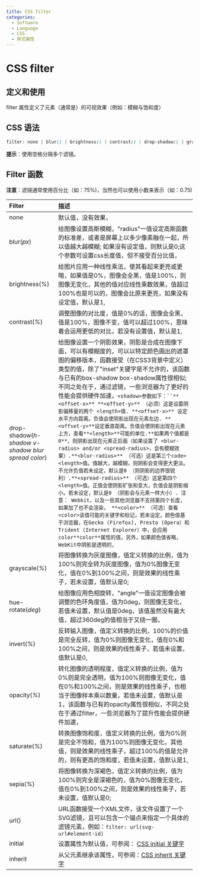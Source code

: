 ```yaml
---
title: CSS filter
categories:
  - Software
  - Language
  - CSS
  - 样式属性
---
```

# CSS filter

## 定义和使用

filter 属性定义了元素（通常是<img>）的可视效果（例如：模糊与饱和度）

## CSS 语法

```css
filter: none | blur() | brightness() | contrast() | drop-shadow() | grayscale() | hue-rotate() | invert() | opacity() | saturate() | sepia() | url();
```

**提示**：使用空格分隔多个滤镜。

## Filter 函数

**注意**：滤镜通常使用百分比（如：75%)，当然也可以使用小数来表示（如：0.75)

| Filter                                             | 描述                                                         |
| :------------------------------------------------- | :----------------------------------------------------------- |
| none                                               | 默认值，没有效果，                                           |
| blur(*px*)                                         | 给图像设置高斯模糊，"radius"一值设定高斯函数的标准差，或者是屏幕上以多少像素融在一起，所以值越大越模糊;  如果没有设定值，则默认是0;这个参数可设置css长度值，但不接受百分比值， |
| brightness(*%*)                                    | 给图片应用一种线性乘法，使其看起来更亮或更暗，如果值是0%，图像会全黑，值是100%，则图像无变化，其他的值对应线性乘数效果，值超过100%也是可以的，图像会比原来更亮，如果没有设定值，默认是1, |
| contrast(*%*)                                      | 调整图像的对比度，值是0%的话，图像会全黑，值是100%，图像不变，值可以超过100%，意味着会运用更低的对比，若没有设置值，默认是1, |
| drop-shadow(*h-shadow v-shadow blur spread color*) | 给图像设置一个阴影效果，阴影是合成在图像下面，可以有模糊度的，可以以特定颜色画出的遮罩图的偏移版本，函数接受<shadow>（在CSS3背景中定义）类型的值，除了"inset"关键字是不允许的，该函数与已有的box-shadow box-shadow属性很相似;不同之处在于，通过滤镜，一些浏览器为了更好的性能会提供硬件加速，`<shadow>参数如下：``**<offset-x>** **<offset-y>** （必须）这是设置阴影偏移量的两个 <length>值. **<offset-x>** 设定水平方向距离。负值会使阴影出现在元素左边. **<offset-y>**设定垂直距离。负值会使阴影出现在元素上方，查看**<length>**可能的单位.**如果两个值都是0**，则阴影出现在元素正后面（如果设置了 <blur-radius> and/or <spread-radius>，会有模糊效果）.**<blur-radius>** （可选）这是第三个code><length>值。值越大，越模糊，则阴影会变得更大更淡。不允许负值若未设定，默认是0 （则阴影的边界很锐利）.**<spread-radius>** （可选）这是第四个 <length>值。正值会使阴影扩张和变大，负值会是阴影缩小。若未设定，默认是0 （阴影会与元素一样大小）. 注意： Webkit，以及一些其他浏览器不支持第四个长度，如果加了也不会渲染， **<color>** （可选）查看 <color>该值可能的关键字和标记，若未设定，颜色值基于浏览器，在Gecko (Firefox), Presto (Opera）和Trident (Internet Explorer）中，会应用color**color**属性的值，另外，如果颜色值省略，WebKit中阴影是透明的，` |
| grayscale(*%*)                                     | 将图像转换为灰度图像，值定义转换的比例，值为100%则完全转为灰度图像，值为0%图像无变化，值在0%到100%之间，则是效果的线性乘子，若未设置，值默认是0; |
| hue-rotate(*deg*)                                  | 给图像应用色相旋转，"angle"一值设定图像会被调整的色环角度值，值为0deg，则图像无变化，若值未设置，默认值是0deg，该值虽然没有最大值，超过360deg的值相当于又绕一圈， |
| invert(*%*)                                        | 反转输入图像，值定义转换的比例，100%的价值是完全反转，值为0%则图像无变化，值在0%和100%之间，则是效果的线性乘子，若值未设置，值默认是0, |
| opacity(*%*)                                       | 转化图像的透明程度，值定义转换的比例，值为0%则是完全透明，值为100%则图像无变化，值在0%和100%之间，则是效果的线性乘子，也相当于图像样本乘以数量，若值未设置，值默认是1，该函数与已有的opacity属性很相似，不同之处在于通过filter，一些浏览器为了提升性能会提供硬件加速， |
| saturate(*%*)                                      | 转换图像饱和度，值定义转换的比例，值为0%则是完全不饱和，值为100%则图像无变化，其他值，则是效果的线性乘子，超过100%的值是允许的，则有更高的饱和度，若值未设置，值默认是1, |
| sepia(*%*)                                         | 将图像转换为深褐色，值定义转换的比例，值为100%则完全是深褐色的，值为0%图像无变化，值在0%到100%之间，则是效果的线性乘子，若未设置，值默认是0; |
| url()                                              | URL函数接受一个XML文件，该文件设置了一个SVG滤镜，且可以包含一个锚点来指定一个具体的滤镜元素，例如：`filter: url(svg-url#element-id)` |
| initial                                            | 设置属性为默认值，可参阅： [CSS initial 关键字](https://www.runoob.com/cssref/css-initial.html) |
| inherit                                            | 从父元素继承该属性，可参阅：[CSS inherit 关键字](https://www.runoob.com/cssref/css-inherit.html) |